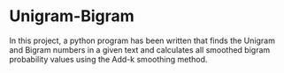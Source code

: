 # Unigram-Bigram
In this project, a python program has been written that finds the Unigram and Bigram numbers in a given text and calculates all smoothed bigram probability values using the Add-k smoothing method.

